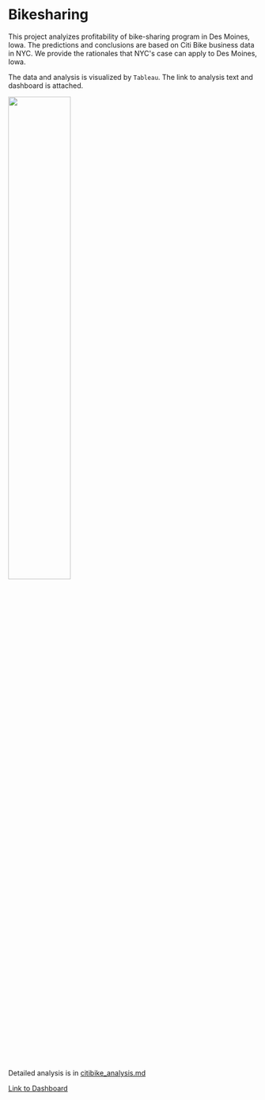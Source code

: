 # Bikesharing

This project analyizes profitability of bike-sharing program in Des Moines, Iowa. The predictions and conclusions are based on Citi Bike business data in NYC. We provide the rationales that NYC's case can apply to Des Moines, Iowa. 

The data and analysis is visualized by `Tableau`. The link to analysis text and dashboard is attached.

<img src=https://github.com/karenmxm/Bikesharing_Tableau/blob/master/Dashboard.png width=50%>

Detailed analysis is in [citibike_analysis.md](https://github.com/karenmxm/Bikesharing/blob/master/citibike_analysis.md)

[Link to Dashboard](https://public.tableau.com/profile/xiao.meng2283#!/vizhome/Bikesharing_15937493026590/BikisharingAnalysis?publish=yes "link to dashboard")
